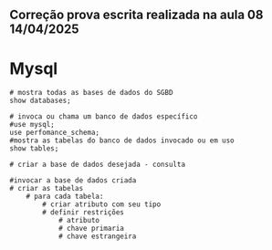 ## Correção prova escrita realizada na aula 08 14/04/2025
# Mysql
    # mostra todas as bases de dados do SGBD
    show databases;
    
    # invoca ou chama um banco de dados específico
    #use mysql;
    use perfomance_schema;
    #mostra as tabelas do banco de dados invocado ou em uso
    show tables;
    
    # criar a base de dados desejada - consulta
    
    #invocar a base de dados criada
    # criar as tabelas
    	# para cada tabela:
    		# criar atributo com seu tipo
            # definir restrições
    			# atributo
                # chave primaria
                # chave estrangeira
                
            
